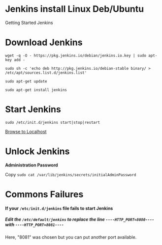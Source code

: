 # Jenkins install Linux Deb/Ubuntu
Getting Started Jenkins

# Download Jenkins

`wget -q -O - https://pkg.jenkins.io/debian/jenkins.io.key | sudo apt-key add -`

`sudo sh -c 'echo deb http://pkg.jenkins.io/debian-stable binary/ > /etc/apt/sources.list.d/jenkins.list'`

`sudo apt-get update`

`sudo apt-get install jenkins`

# Start Jenkins

`sudo /etc/init.d/jenkins start|stop|restart`

[Browse to Localhost](http://localhost:8080)

# Unlock Jenkins

**Administration Password**

Copy `sudo cat /var/lib/jenkins/secrets/initialAdminPassword`

# Commons Failures

#### If your `/etc/init.d/jenkins` file fails to start Jenkins
##### Edit the `/etc/default/jenkins` to replace the line `----HTTP_PORT=8080----` with `----HTTP_PORT=8081----`
Here, "8081" was chosen but you can put another port available.
